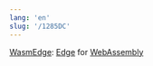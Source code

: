 ```yaml
---
lang: 'en'
slug: '/1285DC'
---
```


[WasmEdge](https://wasmedge.org/): [Edge](./../.././docs/pages/Edge.md) for [WebAssembly](./../.././docs/pages/WebAssembly.md)

<head>
  <html lang="en-US"/>
</head>
